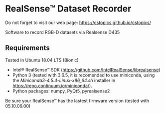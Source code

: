 # RealSense™ Dataset Recorder

Do not forget to visit our web page: https://cstopics.github.io/cstopics/

Software to record RGB-D datasets via Realsense D435

## Requirements

Tested in Ubuntu 18.04 LTS (Bionic)

* Intel® RealSense™ SDK (https://github.com/IntelRealSense/librealsense)
* Python 3 (tested with 3.6.5, it is recomended to use miniconda, using the *Miniconda3-4.5.4-Linux-x86_64.sh* installer in https://repo.continuum.io/miniconda/).
* Python packages: numpy, PyQt5, pyrealsense2

Be sure your RealSense™ has the lastest firmware version (tested with 05.10.06.00)
